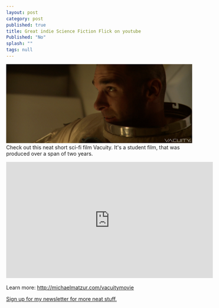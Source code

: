 ```yaml
---
layout: post
category: post
published: true
title: Great indie Science Fiction Flick on youtube
Published: "No"
splash: ""
tags: null
---
```


[<img src="/images/airlock.jpg" style="clear:both;">]({{post.url}})Check out this neat short sci-fi film Vacuity. It's a student film, that was produced over a span of two years. 

<iframe width="560" height="315" src="https://www.youtube.com/embed/VDbm4hpVs58" frameborder="0" allowfullscreen></iframe>

Learn more: <http://michaelmatzur.com/vacuitymovie>

[Sign up for my newsletter for more neat stuff.](http://tinyletter.com/ajroach42)
